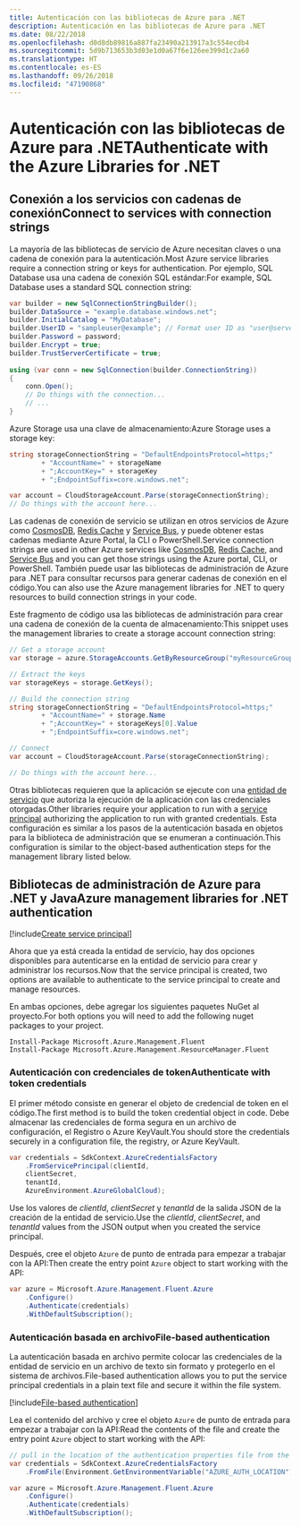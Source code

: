 ```yaml
---
title: Autenticación con las bibliotecas de Azure para .NET
description: Autenticación en las bibliotecas de Azure para .NET
ms.date: 08/22/2018
ms.openlocfilehash: d0d8db89816a887fa23490a213917a3c554ecdb4
ms.sourcegitcommit: 5d9b713653b3d03e1d0a67f6e126ee399d1c2a60
ms.translationtype: HT
ms.contentlocale: es-ES
ms.lasthandoff: 09/26/2018
ms.locfileid: "47190868"
---
```

# <a name="authenticate-with-the-azure-libraries-for-net"></a><span data-ttu-id="61a65-103">Autenticación con las bibliotecas de Azure para .NET</span><span class="sxs-lookup"><span data-stu-id="61a65-103">Authenticate with the Azure Libraries for .NET</span></span>

## <a name="connect-to-services-with-connection-strings"></a><span data-ttu-id="61a65-104">Conexión a los servicios con cadenas de conexión</span><span class="sxs-lookup"><span data-stu-id="61a65-104">Connect to services with connection strings</span></span>

<span data-ttu-id="61a65-105">La mayoría de las bibliotecas de servicio de Azure necesitan claves o una cadena de conexión para la autenticación.</span><span class="sxs-lookup"><span data-stu-id="61a65-105">Most Azure service libraries require a connection string or keys for authentication.</span></span> <span data-ttu-id="61a65-106">Por ejemplo, SQL Database usa una cadena de conexión SQL estándar:</span><span class="sxs-lookup"><span data-stu-id="61a65-106">For example, SQL Database uses a standard SQL connection string:</span></span>

```csharp
var builder = new SqlConnectionStringBuilder();
builder.DataSource = "example.database.windows.net";
builder.InitialCatalog = "MyDatabase";
builder.UserID = "sampleuser@example"; // Format user ID as "user@server"
builder.Password = password;
builder.Encrypt = true;
builder.TrustServerCertificate = true;
                
using (var conn = new SqlConnection(builder.ConnectionString))
{
    conn.Open();
    // Do things with the connection...
    // ...
}
```

<span data-ttu-id="61a65-107">Azure Storage usa una clave de almacenamiento:</span><span class="sxs-lookup"><span data-stu-id="61a65-107">Azure Storage uses a storage key:</span></span>

```csharp
string storageConnectionString = "DefaultEndpointsProtocol=https;"
        + "AccountName=" + storageName
        + ";AccountKey=" + storageKey
        + ";EndpointSuffix=core.windows.net";

var account = CloudStorageAccount.Parse(storageConnectionString);
// Do things with the account here...
```

<span data-ttu-id="61a65-108">Las cadenas de conexión de servicio se utilizan en otros servicios de Azure como [CosmosDB](/azure/documentdb/documentdb-dotnet-application#a-nametoc395637769astep-5-wiring-up-azure-cosmos-db), [Redis Cache](/azure/redis-cache/cache-dotnet-how-to-use-azure-redis-cache) y [Service Bus](/azure/service-bus-messaging/service-bus-dotnet-get-started-with-queues), y puede obtener estas cadenas mediante Azure Portal, la CLI o PowerShell.</span><span class="sxs-lookup"><span data-stu-id="61a65-108">Service connection strings are used in other Azure services like [CosmosDB](/azure/documentdb/documentdb-dotnet-application#a-nametoc395637769astep-5-wiring-up-azure-cosmos-db), [Redis Cache](/azure/redis-cache/cache-dotnet-how-to-use-azure-redis-cache), and [Service Bus](/azure/service-bus-messaging/service-bus-dotnet-get-started-with-queues) and you can get those strings using the Azure portal, CLI, or PowerShell.</span></span>  <span data-ttu-id="61a65-109">También puede usar las bibliotecas de administración de Azure para .NET para consultar recursos para generar cadenas de conexión en el código.</span><span class="sxs-lookup"><span data-stu-id="61a65-109">You can also use the Azure management libraries for .NET to query resources to build connection strings in your code.</span></span> 

<span data-ttu-id="61a65-110">Este fragmento de código usa las bibliotecas de administración para crear una cadena de conexión de la cuenta de almacenamiento:</span><span class="sxs-lookup"><span data-stu-id="61a65-110">This snippet uses the management libraries to create a storage account connection string:</span></span>

```csharp
// Get a storage account
var storage = azure.StorageAccounts.GetByResourceGroup("myResourceGroup", "myStorageAccount");

// Extract the keys
var storageKeys = storage.GetKeys();

// Build the connection string
string storageConnectionString = "DefaultEndpointsProtocol=https;"
        + "AccountName=" + storage.Name
        + ";AccountKey=" + storageKeys[0].Value
        + ";EndpointSuffix=core.windows.net";

// Connect
var account = CloudStorageAccount.Parse(storageConnectionString);

// Do things with the account here...
```

<span data-ttu-id="61a65-111">Otras bibliotecas requieren que la aplicación se ejecute con una [entidad de servicio](https://docs.microsoft.com/azure/active-directory/develop/active-directory-application-objects) que autoriza la ejecución de la aplicación con las credenciales otorgadas.</span><span class="sxs-lookup"><span data-stu-id="61a65-111">Other libraries require your application to run with a [service principal](https://docs.microsoft.com/azure/active-directory/develop/active-directory-application-objects) authorizing the application to run with granted credentials.</span></span> <span data-ttu-id="61a65-112">Esta configuración es similar a los pasos de la autenticación basada en objetos para la biblioteca de administración que se enumeran a continuación.</span><span class="sxs-lookup"><span data-stu-id="61a65-112">This configuration is similar to the object-based authentication steps for the management library listed below.</span></span>

## <a name="mgmt-auth"></a><span data-ttu-id="61a65-113">Bibliotecas de administración de Azure para .NET y Java</span><span class="sxs-lookup"><span data-stu-id="61a65-113">Azure management libraries for .NET authentication</span></span>

[!include[Create service principal](includes/create-sp.md)]

<span data-ttu-id="61a65-114">Ahora que ya está creada la entidad de servicio, hay dos opciones disponibles para autenticarse en la entidad de servicio para crear y administrar los recursos.</span><span class="sxs-lookup"><span data-stu-id="61a65-114">Now that the service principal is created, two options are available to authenticate to the service principal to create and manage resources.</span></span>

<span data-ttu-id="61a65-115">En ambas opciones, debe agregar los siguientes paquetes NuGet al proyecto.</span><span class="sxs-lookup"><span data-stu-id="61a65-115">For both options you will need to add the following nuget packages to your project.</span></span>

```
Install-Package Microsoft.Azure.Management.Fluent
Install-Package Microsoft.Azure.Management.ResourceManager.Fluent
```

### <a name="authenticate-with-token-credentials"></a><span data-ttu-id="61a65-116">Autenticación con credenciales de token</span><span class="sxs-lookup"><span data-stu-id="61a65-116">Authenticate with token credentials</span></span>

<span data-ttu-id="61a65-117">El primer método consiste en generar el objeto de credencial de token en el código.</span><span class="sxs-lookup"><span data-stu-id="61a65-117">The first method is to build the token credential object in code.</span></span>  <span data-ttu-id="61a65-118">Debe almacenar las credenciales de forma segura en un archivo de configuración, el Registro o Azure KeyVault.</span><span class="sxs-lookup"><span data-stu-id="61a65-118">You should store the credentials securely in a configuration file, the registry, or Azure KeyVault.</span></span>

```csharp
var credentials = SdkContext.AzureCredentialsFactory
    .FromServicePrincipal(clientId,
    clientSecret,
    tenantId, 
    AzureEnvironment.AzureGlobalCloud);
```

<span data-ttu-id="61a65-119">Use los valores de *clientId*, *clientSecret* y *tenantId* de la salida JSON de la creación de la entidad de servicio.</span><span class="sxs-lookup"><span data-stu-id="61a65-119">Use the *clientId*, *clientSecret*, and *tenantId* values from the JSON output when you created the service principal.</span></span>

<span data-ttu-id="61a65-120">Después, cree el objeto `Azure` de punto de entrada para empezar a trabajar con la API:</span><span class="sxs-lookup"><span data-stu-id="61a65-120">Then create the entry point `Azure` object to start working with the API:</span></span>

```csharp
var azure = Microsoft.Azure.Management.Fluent.Azure
    .Configure()
    .Authenticate(credentials)
    .WithDefaultSubscription();
```

### <a name="mgmt-file"></a><span data-ttu-id="61a65-121">Autenticación basada en archivo</span><span class="sxs-lookup"><span data-stu-id="61a65-121">File-based authentication</span></span>

<span data-ttu-id="61a65-122">La autenticación basada en archivo permite colocar las credenciales de la entidad de servicio en un archivo de texto sin formato y protegerlo en el sistema de archivos.</span><span class="sxs-lookup"><span data-stu-id="61a65-122">File-based authentication allows you to put the service principal credentials in a plain text file and secure it within the file system.</span></span>

[!include[File-based authentication](includes/file-based-auth.md)]

<span data-ttu-id="61a65-123">Lea el contenido del archivo y cree el objeto `Azure` de punto de entrada para empezar a trabajar con la API:</span><span class="sxs-lookup"><span data-stu-id="61a65-123">Read the contents of the file and create the entry point `Azure` object to start working with the API:</span></span>

```csharp
// pull in the location of the authentication properties file from the environment 
var credentials = SdkContext.AzureCredentialsFactory
    .FromFile(Environment.GetEnvironmentVariable("AZURE_AUTH_LOCATION"));

var azure = Microsoft.Azure.Management.Fluent.Azure
    .Configure()
    .Authenticate(credentials)
    .WithDefaultSubscription();
```

